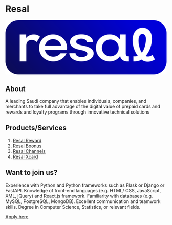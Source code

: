 # Resal

![resal logo](<brand & app logo.png>)
## About

A leading Saudi company that enables individuals, companies, and merchants to take full advantage of the digital value of prepaid cards and rewards and loyalty programs through innovative technical solutions

## Products/Services

1. [Resal Reward](https:/giftcards.resal.me)
2. [Resal Boonus](https://www.resal.me/ar/boonus/home)
1. [Resal Channels](https://www.resal.me/ar/channels/home)
2. [Resal Xcard](https://www.resal.me/ar/xcard/home)
   


## Want to join us?

Experience with Python and Python frameworks such as Flask or Django or FastAPI.
Knowledge of front-end languages (e.g. HTML/ CSS, JavaScript, XML, jQuery) and React.js
framework.
Familiarity with databases (e.g. MySQL, PostgreSQL, MongoDB).
Excellent communication and teamwork skills.
Degree in Computer Science, Statistics, or relevant fields.

[Apply here](https://forms.gle/pv5dp4Fx9xjz8qQi6)
